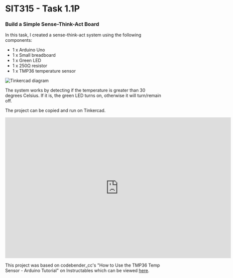 # SIT315 - Task 1.1P
### Build a Simple Sense-Think-Act Board

In this task, I created a sense-think-act system using the following components:
- 1 x Arduino Uno
- 1 x Small breadboard
- 1 x Green LED
- 1 x 250Ω resistor
- 1 x TMP36 temperature sensor

![Tinkercad diagram](https://github.com/cjboyd1999/SIT315/Module-1\Task-1.1P\Design.png "Tinkercad diagram")

The system works by detecting if the temperature is greater than 30 degrees Celsius. If it is, the green LED turns on, otherwise it will turn/remain off.

The project can be copied and run on Tinkercad.

<iframe width="725" height="453" src="https://www.tinkercad.com/embed/gaporabekgS?editbtn=1" frameborder="0" marginwidth="0" marginheight="0" scrolling="no"></iframe>

This project was based on codebender_cc's "How to Use the TMP36 Temp Sensor - Arduino Tutorial" on Instructables which can be viewed [here](https://www.instructables.com/id/How-to-use-the-TMP36-temp-sensor-Arduino-Tutorial/).